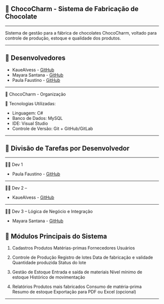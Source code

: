 ## 🍫 ChocoCharm - Sistema de Fabricação de Chocolate
---
Sistema de gestão para a fábrica de chocolates ChocoCharm, voltado para controle de produção, estoque e qualidade dos produtos.

---
## 👥 Desenvolvedores
- KaueAlvess - [GitHub](https://github.com/KaueAlvess )
- Mayara Santana - [GitHub](https://github.com/mayara8666 )
- Paula Faustino - [GitHub](https://github.com/paula-faustino )
  
---
🍫 ChocoCharm - Organização

🔧 Tecnologias Utilizadas:

- Linguagem: C#
- Banco de Dados: MySQL
- IDE: Visual Studio
- Controle de Versão: Git + GitHub/GitLab

---
## 👥 Divisão de Tarefas por Desenvolvedor
---
🧑‍💻 Dev 1 
- Paula Faustino - [GitHub](https://github.com/paula-faustino )
---
🧑‍💻 Dev 2 – 
- KaueAlvess - [GitHub](https://github.com/KaueAlvess )
---
🧑‍💻 Dev 3 – Lógica de Negócio e Integração
- Mayara Santana - [GitHub](https://github.com/mayara8666 )
  
## 🧱 Módulos Principais do Sistema
1. Cadastros
Produtos
Matérias-primas
Fornecedores
Usuários

3. Controle de Produção
Registro de lotes
Data de fabricação e validade
Quantidade produzida
Status do lote

5. Gestão de Estoque
Entrada e saída de materiais
Nível mínimo de estoque
Histórico de movimentação

6. Relatórios
Produtos mais fabricados
Consumo de matéria-prima
Resumo de estoque
Exportação para PDF ou Excel (opcional)
---
